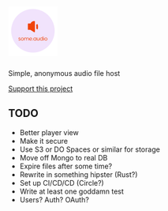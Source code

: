# [![some.audio](./public/logo-small.png)](https://some.audio)

Simple, anonymous audio file host

[Support this project](https://paypal.me/zacanger)

## TODO

* Better player view
* Make it secure
* Use S3 or DO Spaces or similar for storage
* Move off Mongo to real DB
* Expire files after some time?
* Rewrite in something hipster (Rust?)
* Set up CI/CD/CD (Circle?)
* Write at least one goddamn test
* Users? Auth? OAuth?
